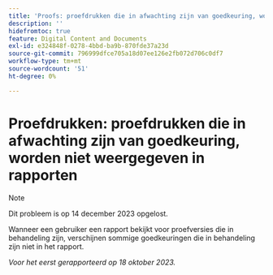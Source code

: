 ```yaml
---
title: 'Proofs: proefdrukken die in afwachting zijn van goedkeuring, worden niet weergegeven in rapporten'
description: ''
hidefromtoc: true
feature: Digital Content and Documents
exl-id: e324848f-0278-4bbd-ba9b-870fde37a23d
source-git-commit: 796999dfce705a18d07ee126e2fb072d706c0df7
workflow-type: tm+mt
source-wordcount: '51'
ht-degree: 0%

---
```


# Proefdrukken: proefdrukken die in afwachting zijn van goedkeuring, worden niet weergegeven in rapporten

>[!NOTE]
>
>Dit probleem is op 14 december 2023 opgelost.

<!--WF and WFP-->

Wanneer een gebruiker een rapport bekijkt voor proefversies die in behandeling zijn, verschijnen sommige goedkeuringen die in behandeling zijn niet in het rapport.

_Voor het eerst gerapporteerd op 18 oktober 2023._
